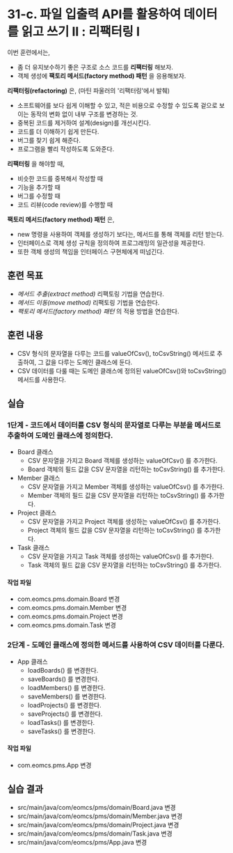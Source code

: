 # 31-c. 파일 입출력 API를 활용하여 데이터를 읽고 쓰기 II : 리팩터링 I

이번 훈련에서는,
- 좀 더 유지보수하기 좋은 구조로 소스 코드를 **리팩터링** 해보자.
- 객체 생성에 **팩토리 메서드(factory method) 패턴** 을 응용해보자.

**리팩터링(refactoring)** 은, (마틴 파울러의 '리팩터링'에서 발췌)
- 소프트웨어를 보다 쉽게 이해할 수 있고, 적은 비용으로 수정할 수 있도록
  겉으로 보이는 동작의 변화 없이 내부 구조를 변경하는 것.
- 중복된 코드를 제거하여 설계(design)를 개선시킨다.
- 코드를 더 이해하기 쉽게 만든다.
- 버그를 찾기 쉽게 해준다.
- 프로그램을 빨리 작성하도록 도와준다.

**리팩터링** 을 해야할 때,
- 비슷한 코드를 중복해서 작성할 때
- 기능을 추가할 때
- 버그를 수정할 때
- 코드 리뷰(code review)를 수행할 때

**팩토리 메서드(factory method) 패턴** 은,
- new 명령을 사용하여 객체를 생성하기 보다는, 메서드를 통해 객체를 리턴 받는다.
- 인터페이스로 객체 생성 규칙을 정의하여 프로그래밍의 일관성을 제공한다.
- 또한 객체 생성의 책임을 인터페이스 구현체에게 떠넘긴다.


## 훈련 목표

- *메서드 추출(extract method)* 리팩토링 기법을 연습한다.
- *메서드 이동(move method)* 리팩토링 기법을 연습한다.
- *팩토리 메서드(factory method) 패턴* 의 적용 방법을 연습한다.


## 훈련 내용

- CSV 형식의 문자열을 다루는 코드를 valueOfCsv(), toCsvString() 메서드로 추출하여,
  그 값을 다루는 도메인 클래스에 둔다.
- CSV 데이터를 다룰 때는 도메인 클래스에 정의된 valueOfCsv()와 toCsvString() 메서드를 사용한다.

## 실습


### 1단계 - 코드에서 데이터를 CSV 형식의 문자열로 다루는 부분을 메서드로 추출하여 도메인 클래스에 정의한다.

- Board 클래스
  - CSV 문자열을 가지고 Board 객체를 생성하는 valueOfCsv() 를 추가한다.
  - Board 객체의 필드 값을 CSV 문자열을 리턴하는 toCsvString() 를 추가한다.
- Member 클래스
  - CSV 문자열을 가지고 Member 객체를 생성하는 valueOfCsv() 를 추가한다.
  - Member 객체의 필드 값을 CSV 문자열을 리턴하는 toCsvString() 를 추가한다.
- Project 클래스
  - CSV 문자열을 가지고 Project 객체를 생성하는 valueOfCsv() 를 추가한다.
  - Project 객체의 필드 값을 CSV 문자열을 리턴하는 toCsvString() 를 추가한다.
- Task 클래스
  - CSV 문자열을 가지고 Task 객체를 생성하는 valueOfCsv() 를 추가한다.
  - Task 객체의 필드 값을 CSV 문자열을 리턴하는 toCsvString() 를 추가한다.

#### 작업 파일

- com.eomcs.pms.domain.Board 변경
- com.eomcs.pms.domain.Member 변경
- com.eomcs.pms.domain.Project 변경
- com.eomcs.pms.domain.Task 변경


### 2단계 - 도메인 클래스에 정의한 메서드를 사용하여 CSV 데이터를 다룬다.

- App 클래스
  - loadBoards() 를 변경한다.
  - saveBoards() 를 변경한다.
  - loadMembers() 를 변경한다.
  - saveMembers() 를 변경한다.
  - loadProjects() 를 변경한다.
  - saveProjects() 를 변경한다.
  - loadTasks() 를 변경한다.
  - saveTasks() 를 변경한다.

#### 작업 파일

- com.eomcs.pms.App 변경


## 실습 결과
- src/main/java/com/eomcs/pms/domain/Board.java 변경
- src/main/java/com/eomcs/pms/domain/Member.java 변경
- src/main/java/com/eomcs/pms/domain/Project.java 변경
- src/main/java/com/eomcs/pms/domain/Task.java 변경
- src/main/java/com/eomcs/pms/App.java 변경